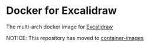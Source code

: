 # Docker for Excalidraw

The multi-arch docker image for [Excalidraw](https://github.com/excalidraw/excalidraw)

NOTICE: This repository has moved to [container-images](https://github.com/harryzcy/container-images/tree/main/images/excalidraw)
